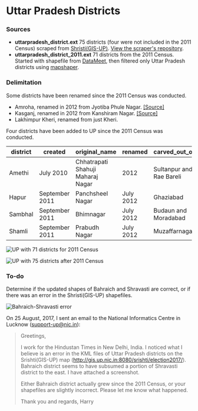 # Uttar Pradesh Districts

### Sources
- **uttarpradesh_district.ext** 75 districts (four were not included in the 2011 Census) scraped from [Shristi(GIS-UP)](http://gis.up.nic.in/srishti/election2017/). [View the scraper's repository](https://github.com/HindustanTimesLabs/up-shape-scrape).
- **uttarpradesh_district_2011.ext** 71 districts from the 2011 Census. Started with shapefile from [DataMeet](https://github.com/datameet/maps/tree/master/Survey-of-India-Index-Maps/Boundaries), then filtered only Uttar Pradesh districts using [mapshaper](http://mapshaper.org/).

### Delimitation
Some districts have been renamed since the 2011 Census was conducted.
- Amroha, renamed in 2012 from Jyotiba Phule Nagar. [[Source]](https://en.wikipedia.org/wiki/Amroha_district#History)
- Kasganj, renamed in 2012 from Kanshiram Nagar. [[Source]](https://en.wikipedia.org/wiki/Kasganj_district#History)
- Lakhimpur Kheri, renamed from just Kheri.

Four districts have been added to UP since the 2011 Census was conducted.

| district | created        | original_name                     | renamed   | carved_out_of            | source                                                                                                                      | 
|----------|----------------|-----------------------------------|-----------|--------------------------|-----------------------------------------------------------------------------------------------------------------------------| 
| Amethi   | July 2010      | Chhatrapati Shahuji Maharaj Nagar | 2012      | Sultanpur and Rae Bareli | [[Wikipedia]](https://en.wikipedia.org/wiki/Amethi_district#General_characteristics_of_the_district)                        | 
| Hapur    | September 2011 | Panchsheel Nagar                  | July 2012 | Ghaziabad                | [[Wikipedia]](https://en.wikipedia.org/wiki/Hapur_district#History)                                                         | 
| Sambhal  | September 2011 | Bhimnagar                         | July 2012 | Budaun and Moradabad     | [[Wikipedia]](https://en.wikipedia.org/wiki/Sambhal_district#Creation) [[Wikipedia]](https://en.wikipedia.org/wiki/Sambhal) | 
| Shamli   | September 2011 | Prabudh Nagar                     | July 2012 | Muzaffarnagar            | [[Wikipedia]](https://en.wikipedia.org/wiki/Shamli_district)                                                                | 

![UP with 71 districts for 2011 Census](https://raw.githubusercontent.com/HindustanTimesLabs/shapefiles/master/state_ut/uttarpradesh/district/img/uttarpradesh_district_2011.png "UP districts 2011")

![UP with 75 districts after 2011 Census](https://raw.githubusercontent.com/HindustanTimesLabs/shapefiles/master/state_ut/uttarpradesh/district/img/uttarpradesh_district.png "UP districts post-2011")

### To-do

Determine if the updated shapes of Bahraich and Shravasti are correct, or if there was an error in the Shristi(GIS-UP) shapefiles.

![Bahraich-Shravasti error](https://raw.githubusercontent.com/HindustanTimesLabs/shapefiles/master/state_ut/uttarpradesh/district/img/shristi_gis_up_bahraich_shravasti.png "Bahraich-Shravasti error")

On 25 August, 2017, I sent an email to the National Informatics Centre in Lucknow (support-up@nic.in):

>Greetings,
>
>I work for the Hindustan Times in New Delhi, India. I noticed what I believe is an error in the KML files of Uttar Pradesh districts on the Srishti(GIS-UP) map (http://gis.up.nic.in:8080/srishti/election2017/). Bahraich district seems to have subsumed a portion of Shravasti district to the east. I have attached a screenshot.
>
>Either Bahraich district actually grew since the 2011 Census, or your shapefiles are slightly incorrect. Please let me know what happened.
>
>Thank you and regards,
>Harry